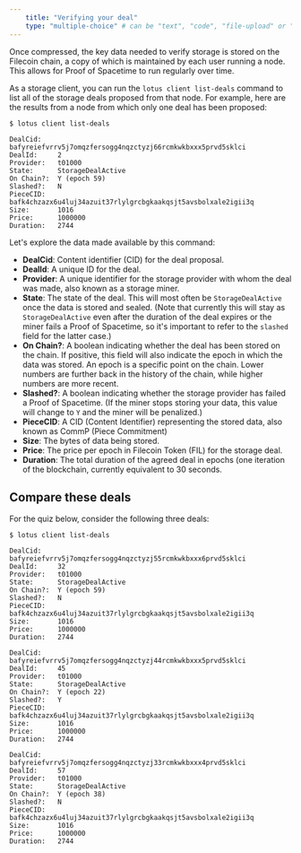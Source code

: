 ```yaml
---
    title: "Verifying your deal"
    type: "multiple-choice" # can be "text", "code", "file-upload" or "multiple-choice"
---
```


Once compressed, the key data needed to verify storage is stored on the Filecoin chain, a copy of which is maintained by each user running a node. This allows for Proof of Spacetime to run regularly over time.

As a storage client, you can run the `lotus client list-deals` command to list all of the storage deals proposed from that node. For example, here are the results from a node from which only one deal has been proposed:

```
$ lotus client list-deals

DealCid:    bafyreiefvrrv5j7omqzfersogg4nqzctyzj66rcmkwkbxxx5prvd5sklci
DealId:     2
Provider:   t01000
State:      StorageDealActive
On Chain?:  Y (epoch 59)
Slashed?:   N
PieceCID:   bafk4chzazx6u4luj34azuit37rlylgrcbgkaakqsjt5avsbolxale2igii3q
Size:       1016
Price:      1000000
Duration:   2744
```

Let's explore the data made available by this command:
- **DealCid**: Content identifier (CID) for the deal proposal.
- **DealId**: A unique ID for the deal.
- **Provider**: A unique identifier for the storage provider with whom the deal was made, also known as a storage miner.
- **State**: The state of the deal. This will most often be `StorageDealActive` once the data is stored and sealed. (Note that currently this will stay as `StorageDealActive` even after the duration of the deal expires or the miner fails a Proof of Spacetime, so it's important to refer to the `slashed` field for the latter case.)
- **On Chain?**: A boolean indicating whether the deal has been stored on the chain. If positive, this field will also indicate the epoch in which the data was stored. An epoch is a specific point on the chain. Lower numbers are further back in the history of the chain, while higher numbers are more recent.
- **Slashed?**: A boolean indicating whether the storage provider has failed a Proof of Spacetime. (If the miner stops storing your data, this value will change to `Y` and the miner will be penalized.)
- **PieceCID**: A CID (Content Identifier) representing the stored data, also known as CommP (Piece Commitment)
- **Size**: The bytes of data being stored.
- **Price**: The price per epoch in Filecoin Token (FIL) for the storage deal.
- **Duration**: The total duration of the agreed deal in epochs (one iteration of the blockchain, currently equivalent to 30 seconds.

## Compare these deals

For the quiz below, consider the following three deals:

```
$ lotus client list-deals

DealCid:    bafyreiefvrrv5j7omqzfersogg4nqzctyzj55rcmkwkbxxx6prvd5sklci
DealId:     32
Provider:   t01000
State:      StorageDealActive
On Chain?:  Y (epoch 59)
Slashed?:   N
PieceCID:   bafk4chzazx6u4luj34azuit37rlylgrcbgkaakqsjt5avsbolxale2igii3q
Size:       1016
Price:      1000000
Duration:   2744

DealCid:    bafyreiefvrrv5j7omqzfersogg4nqzctyzj44rcmkwkbxxx5prvd5sklci
DealId:     45
Provider:   t01000
State:      StorageDealActive
On Chain?:  Y (epoch 22)
Slashed?:   Y
PieceCID:   bafk4chzazx6u4luj34azuit37rlylgrcbgkaakqsjt5avsbolxale2igii3q
Size:       1016
Price:      1000000
Duration:   2744

DealCid:    bafyreiefvrrv5j7omqzfersogg4nqzctyzj33rcmkwkbxxx4prvd5sklci
DealId:     57
Provider:   t01000
State:      StorageDealActive
On Chain?:  Y (epoch 38)
Slashed?:   N
PieceCID:   bafk4chzazx6u4luj34azuit37rlylgrcbgkaakqsjt5avsbolxale2igii3q
Size:       1016
Price:      1000000
Duration:   2744
```
